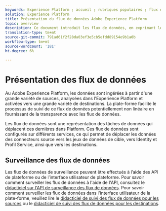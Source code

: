 ```yaml
---
keywords: Experience Platform ; accueil ; rubriques populaires ; flux de données ; flux de données ; données ; surveillance ; flux de données ; surveillance ; flux de données ; surveillance ; flux de données ; surveillance ; flux de données ; surveillance ; flux de données ; flux ; service de flux ;
solution: Experience Platform
title: Présentation du flux de données Adobe Experience Platform
topic: overview
description: Ce document introduit les flux de données, en exprimant leur utilisation dans Adobe Experience Platform.
translation-type: tm+mt
source-git-commit: 791ad61f2f28da03ef3e5cb5efdd89154e9b1a0b
workflow-type: tm+mt
source-wordcount: '181'
ht-degree: 6%

---
```



# Présentation des flux de données

Au Adobe Experience Platform, les données sont ingérées à partir d&#39;une grande variété de sources, analysées dans l&#39;Experience Platform et activées vers une grande variété de destinations. La plate-forme facilite le processus de suivi de ce flux de données potentiellement non linéaire en fournissant de la transparence avec les flux de données.

Les flux de données sont une représentation des tâches de données qui déplacent ces dernières dans Platform. Ces flux de données sont configurés sur différents services, ce qui permet de déplacer les données des connecteurs source vers les jeux de données de cible, vers Identity et Profil Service, ainsi que vers les destinations.

## Surveillance des flux de données

Les flux de données de surveillance peuvent être effectués à l’aide des API de plateforme ou de l’interface utilisateur de plateforme. Pour savoir comment surveiller les flux de données à l&#39;aide de l&#39;API, consultez le [didacticiel sur l&#39;API de surveillance des flux de données](./api/monitor.md). Pour savoir comment surveiller les flux de données dans l&#39;interface utilisateur de la plate-forme, veuillez lire le [didacticiel de suivi des flux de données pour les sources](./ui/monitor-sources.md) ou le [didacticiel de suivi des flux de données pour les destinations](./ui/monitor-destinations.md).